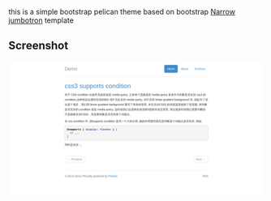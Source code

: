 this is a simple bootstrap pelican theme based on bootstrap [Narrow jumbotron](http://getbootstrap.com/examples/jumbotron-narrow/) template

## Screenshot ##

![screenshot](screenshot.png)
